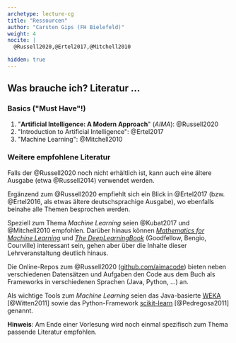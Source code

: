 ```yaml
---
archetype: lecture-cg
title: "Ressourcen"
author: "Carsten Gips (FH Bielefeld)"
weight: 4
nocite: |
  @Russell2020,@Ertel2017,@Mitchell2010

hidden: true
---
```



## Was brauche ich? Literatur ...

### Basics ("Must Have"!)

1.  "**Artificial Intelligence: A Modern Approach**" (_AIMA_): @Russell2020
2.  "Introduction to Artificial Intelligence": @Ertel2017
3.  "Machine Learning": @Mitchell2010

### Weitere empfohlene Literatur

Falls der @Russell2020 noch nicht erhältlich ist, kann auch eine ältere Ausgabe (etwa @Russell2014)
verwendet werden.

Ergänzend zum @Russell2020 empfiehlt sich ein Blick in @Ertel2017 (bzw. @Ertel2016, als etwas ältere
deutschsprachige Ausgabe), wo ebenfalls beinahe alle Themen besprochen werden.

Speziell zum Thema *Machine Learning* seien @Kubat2017 und @Mitchell2010 empfohlen. Darüber hinaus
können [*Mathematics for Machine Learning*](https://mml-book.github.io/) und
[*The DeepLearningBook*](http://www.deeplearningbook.org/) (Goodfellow, Bengio, Courville) interessant
sein, gehen aber über die Inhalte dieser Lehrveranstaltung deutlich hinaus.

Die Online-Repos zum @Russell2020 ([github.com/aimacode](https://github.com/aimacode)) bieten neben
verschiedenen Datensätzen und Aufgaben den Code aus dem Buch als Frameworks in verschiedenen Sprachen
(Java, Python, ...) an.

Als wichtige Tools zum *Machine Learning* seien das Java-basierte [WEKA](https://www.cs.waikato.ac.nz/ml/weka/)
[@Witten2011] sowie das Python-Framework [scikit-learn](https://scikit-learn.org) [@Pedregosa2011] genannt.

**Hinweis**: Am Ende einer Vorlesung wird noch einmal spezifisch zum Thema passende Literatur empfohlen.
